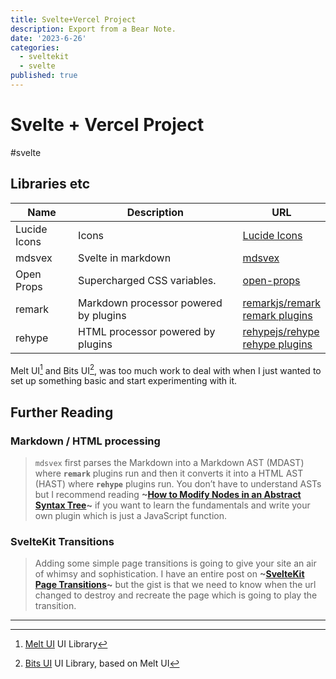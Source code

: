 ```yaml
---
title: Svelte+Vercel Project
description: Export from a Bear Note.
date: '2023-6-26'
categories:
  - sveltekit
  - svelte
published: true
---
```


# Svelte + Vercel Project
#svelte
## Libraries etc
| Name         | Description                           | URL                                                          |
|--------------|---------------------------------------|--------------------------------------------------------------|
| Lucide Icons | Icons                                 | [Lucide Icons](https://lucide.dev/)                          |
| mdsvex       | Svelte in markdown                    | [mdsvex](https://mdsvex.pngwn.io/)                           |
| Open Props   | Supercharged CSS variables.           | [open-props](https://open-props.style/)                      |
| remark       | Markdown processor powered by plugins | [remarkjs/remark](https://github.com/remarkjs/remark/tree/main?tab=readme-ov-file)<br>[remark plugins](https://github.com/remarkjs/remark/blob/main/doc/plugins.md) |
| rehype       | HTML processor powered by plugins     | [rehypejs/rehype](https://github.com/rehypejs/rehype/tree/main)<br>[rehype plugins](https://github.com/rehypejs/rehype/blob/main/doc/plugins.md) |
Melt UI[^1] and Bits UI[^2], was too much work to deal with when I just wanted to set up something basic and start experimenting with it.
## Further Reading
### Markdown / HTML processing
> `mdsvex` first parses the Markdown into a Markdown AST (MDAST) where **`remark`** plugins run and then it converts it into a HTML AST (HAST) where **`rehype`** plugins run.
> You don’t have to understand ASTs but I recommend reading **~[How to Modify Nodes in an Abstract Syntax Tree](https://css-tricks.com/how-to-modify-nodes-in-an-abstract-syntax-tree/)~** if you want to learn the fundamentals and write your own plugin which is just a JavaScript function.

### SvelteKit Transitions
> Adding some simple page transitions is going to give your site an air of whimsy and sophistication.
> I have an entire post on **~[SvelteKit Page Transitions](https://joyofcode.xyz/sveltekit-page-transitions)~** but the gist is that we need to know when the url changed to destroy and recreate the page which is going to play the transition.

---
[^1]: [Melt UI](https://melt-ui.com/) UI Library
[^2]: [Bits UI](https://www.bits-ui.com/docs/introduction) UI Library, based on Melt UI

